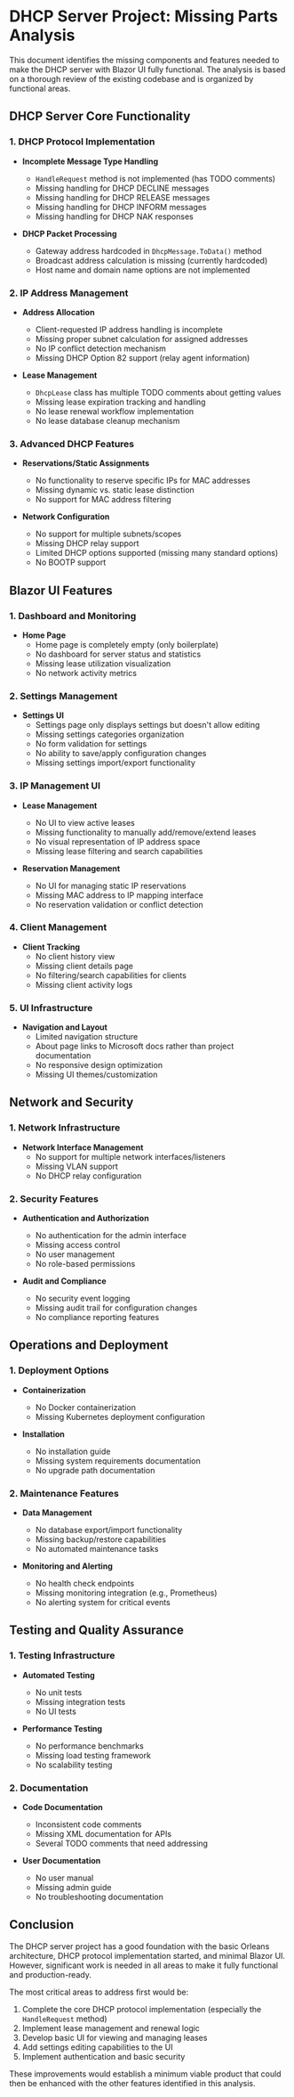 # DHCP Server Project: Missing Parts Analysis

This document identifies the missing components and features needed to make the DHCP server with Blazor UI fully functional. The analysis is based on a thorough review of the existing codebase and is organized by functional areas.

## DHCP Server Core Functionality

### 1. DHCP Protocol Implementation

- **Incomplete Message Type Handling**
  - `HandleRequest` method is not implemented (has TODO comments)
  - Missing handling for DHCP DECLINE messages
  - Missing handling for DHCP RELEASE messages
  - Missing handling for DHCP INFORM messages
  - Missing handling for DHCP NAK responses

- **DHCP Packet Processing**
  - Gateway address hardcoded in `DhcpMessage.ToData()` method
  - Broadcast address calculation is missing (currently hardcoded)
  - Host name and domain name options are not implemented

### 2. IP Address Management

- **Address Allocation**
  - Client-requested IP address handling is incomplete
  - Missing proper subnet calculation for assigned addresses
  - No IP conflict detection mechanism
  - Missing DHCP Option 82 support (relay agent information)

- **Lease Management**
  - `DhcpLease` class has multiple TODO comments about getting values
  - Missing lease expiration tracking and handling
  - No lease renewal workflow implementation
  - No lease database cleanup mechanism

### 3. Advanced DHCP Features

- **Reservations/Static Assignments**
  - No functionality to reserve specific IPs for MAC addresses
  - Missing dynamic vs. static lease distinction
  - No support for MAC address filtering

- **Network Configuration**
  - No support for multiple subnets/scopes
  - Missing DHCP relay support
  - Limited DHCP options supported (missing many standard options)
  - No BOOTP support

## Blazor UI Features

### 1. Dashboard and Monitoring

- **Home Page**
  - Home page is completely empty (only boilerplate)
  - No dashboard for server status and statistics
  - Missing lease utilization visualization
  - No network activity metrics

### 2. Settings Management

- **Settings UI**
  - Settings page only displays settings but doesn't allow editing
  - Missing settings categories organization
  - No form validation for settings
  - No ability to save/apply configuration changes
  - Missing settings import/export functionality

### 3. IP Management UI

- **Lease Management**
  - No UI to view active leases
  - Missing functionality to manually add/remove/extend leases
  - No visual representation of IP address space
  - Missing lease filtering and search capabilities

- **Reservation Management**
  - No UI for managing static IP reservations
  - Missing MAC address to IP mapping interface
  - No reservation validation or conflict detection

### 4. Client Management

- **Client Tracking**
  - No client history view
  - Missing client details page
  - No filtering/search capabilities for clients
  - Missing client activity logs

### 5. UI Infrastructure

- **Navigation and Layout**
  - Limited navigation structure
  - About page links to Microsoft docs rather than project documentation
  - No responsive design optimization
  - Missing UI themes/customization

## Network and Security

### 1. Network Infrastructure

- **Network Interface Management**
  - No support for multiple network interfaces/listeners
  - Missing VLAN support
  - No DHCP relay configuration

### 2. Security Features

- **Authentication and Authorization**
  - No authentication for the admin interface
  - Missing access control
  - No user management
  - No role-based permissions

- **Audit and Compliance**
  - No security event logging
  - Missing audit trail for configuration changes
  - No compliance reporting features

## Operations and Deployment

### 1. Deployment Options

- **Containerization**
  - No Docker containerization
  - Missing Kubernetes deployment configuration

- **Installation**
  - No installation guide
  - Missing system requirements documentation
  - No upgrade path documentation

### 2. Maintenance Features

- **Data Management**
  - No database export/import functionality
  - Missing backup/restore capabilities
  - No automated maintenance tasks

- **Monitoring and Alerting**
  - No health check endpoints
  - Missing monitoring integration (e.g., Prometheus)
  - No alerting system for critical events

## Testing and Quality Assurance

### 1. Testing Infrastructure

- **Automated Testing**
  - No unit tests
  - Missing integration tests
  - No UI tests

- **Performance Testing**
  - No performance benchmarks
  - Missing load testing framework
  - No scalability testing

### 2. Documentation

- **Code Documentation**
  - Inconsistent code comments
  - Missing XML documentation for APIs
  - Several TODO comments that need addressing

- **User Documentation**
  - No user manual
  - Missing admin guide
  - No troubleshooting documentation

## Conclusion

The DHCP server project has a good foundation with the basic Orleans architecture, DHCP protocol implementation started, and minimal Blazor UI. However, significant work is needed in all areas to make it fully functional and production-ready.

The most critical areas to address first would be:

1. Complete the core DHCP protocol implementation (especially the `HandleRequest` method)
2. Implement lease management and renewal logic
3. Develop basic UI for viewing and managing leases
4. Add settings editing capabilities to the UI
5. Implement authentication and basic security

These improvements would establish a minimum viable product that could then be enhanced with the other features identified in this analysis.
